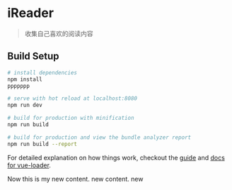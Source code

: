 # iReader

> 收集自己喜欢的阅读内容

## Build Setup

``` bash
# install dependencies
npm install
ppppppp

# serve with hot reload at localhost:8080
npm run dev

# build for production with minification
npm run build

# build for production and view the bundle analyzer report
npm run build --report
```

For detailed explanation on how things work, checkout the [guide](http://vuejs-templates.github.io/webpack/) and [docs for vue-loader](http://vuejs.github.io/vue-loader).


Now this is my new content.
new content.
new 
